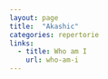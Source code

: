 ```yaml
---
layout: page
title:  "Akashic"
categories: repertorie
links:
  - title: Who am I
    url: who-am-i
---
```

